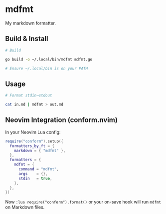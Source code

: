 # mdfmt

My markdown formatter.

## Build & Install

```bash
# Build

go build -o ~/.local/bin/mdfmt mdfmt.go

# Ensure ~/.local/bin is on your PATH

```

## Usage

```bash
# Format stdin→stdout

cat in.md | mdfmt > out.md
```

## Neovim Integration (conform.nvim)

In your Neovim Lua config:

```lua
require("conform").setup({
  formatters_by_ft = {
    markdown = { "mdfmt" },
  },
  formatters = {
    mdfmt = {
      command = "mdfmt",
      args    = {},
      stdin   = true,
    },
  },
})
```

Now `:lua require("conform").format()` or your on-save hook will run `mdfmt` on Markdown files.
